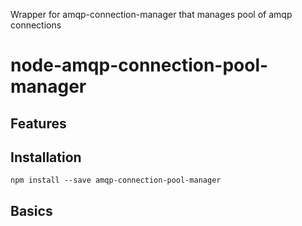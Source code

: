 Wrapper for amqp-connection-manager that manages pool of amqp connections

# node-amqp-connection-pool-manager

## Features


## Installation

    npm install --save amqp-connection-pool-manager

## Basics

